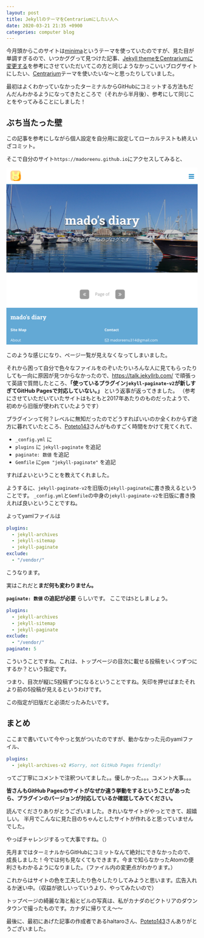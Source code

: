 ```yaml
---
layout: post
title: JekyllのテーマをCentrariumにしたい人へ
date: 2020-03-21 21:35 +0900
categories: computer blog
---
```


今月頭からこのサイトは[minima](https://github.com/jekyll/minima/)というテーマを使っていたのですが、見た目が単調すぎるので、いつかググって見つけた記事、[Jekyll themeをCentrariumに変更する](https://haltaro.github.io/2018/02/11/theme-change)を参考にさせていただいてこの方と同じようなかっこいいブログサイトにしたい、[Centrarium](https://github.com/bencentra/centrarium)テーマを使いたいな〜と思ったりしていました。

最初はよくわかっていなかったターミナルからGitHubにコミットする方法もだんだんわかるようになってきたところで（それから半月後）、参考にして同じことをやってみることにしました！

## ぶち当たった壁

この記事を参考にしながら個人設定を自分用に設定してローカルテストも終えいざコミット。

そこで自分のサイト`https://madoreenu.github.io`にアクセスしてみると、

![失敗](/assets/miss.png)

このような感じになり、ページ一覧が見えなくなってしまいました。

それから困って自分で色々なファイルをのぞいたりいろんな人に見てもらったりしても一向に原因が見つからなかったので、https://talk.jekyllrb.com/ で頑張って英語で質問したところ、**「使っているプラグイン`jekyll-paginate-v2`が新しすぎてGitHub Pagesで対応していない。」** という返事が返ってきました。
（参考にさせていただいていたサイトはもともと2017年あたりのものだったようで、初めから旧版が使われていたようです）

プラグインって何？レベルに無知だったのでどうすればいいのか全くわからず途方に暮れていたところ、[Poteto143](https://twitter.com/Poteto143)さんがものすごく時間をかけて見てくれて、

- `_config.yml` に
- `plugins` に `jekyll-paginate` を追記
- `paginate: 数値` を追記
- `Gemfile` に`gem "jekyll-paginate"` を追記

すればよいということを教えてくれました。

ようするに、`jekyll-paginate-v2`を旧版の`jekyll-paginate`に書き換えるということです。
`_config.yml`と`Gemfile`の中身の`jekyll-paginate-v2`を旧版に書き換えれば良いということですね。

よってyamlファイルは

```yaml
plugins:
  - jekyll-archives
  - jekyll-sitemap
  - jekyll-paginate
exclude:
  - "/vendor/"
```

こうなります。

実はこれだと**まだ何も変わりません。**

**`paginate: 数値` の追記が必要** らしいです。
ここでは`5`としましょう。

```yaml
plugins:
  - jekyll-archives
  - jekyll-sitemap
  - jekyll-paginate
exclude:
  - "/vendor/"
paginate: 5
```

こういうことですね。これは、トップページの目次に載せる投稿をいくつずつにするか？という指定です。

つまり、目次が縦に5投稿ずつになるということですね。矢印を押せばまたそれより前の5投稿が見えるというわけです。

この指定が旧版だと必須だったみたいです。

## まとめ

ここまで書いていて今やっと気がついたのですが、動かなかった元のyamlファイル、

```yaml
plugins:
  - jekyll-archives-v2 #Sorry, not GitHub Pages friendly!
```

ってご丁寧にコメントで注釈ついてました。。優しかった。。。コメント大事。。。

**皆さんもGitHub Pagesのサイトがなぜか違う挙動をするということがあったら、プラグインのバージョンが対応しているか確認してみてください。**

読んでくださりありがとうございました。きれいなサイトがやっとできて、超嬉しい。
半月でこんなに見た目のちゃんとしたサイトが作れると思っていませんでした。

やっぱチャレンジするって大事ですね。（）

先月まではターミナルからGitHubにコミットなんて絶対にできなかったので、成長しました！今では何も見なくてもできます。今まで知らなかったAtomの便利さもわかるようになりました。（ファイル内の変更点がわかります。）

これからはサイトの色を工夫したり色々したりしてみようと思います。広告入れるか迷い中。（収益が欲しいっていうより、やってみたいので）

トップページの綺麗な海と船とビルの写真は、私がカナダのビクトリアのダウンタウンで撮ったものです。カナダに帰りてえ〜〜

最後に、最初にあげた記事の作成者であるhaltaroさん、[Poteto143](https://twitter.com/Poteto143)さんありがとうございました。
